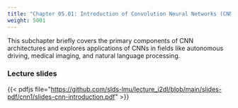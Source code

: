 ```yaml
---
title: "Chapter 05.01: Introduction of Convolution Neural Networks (CNNs)"
weight: 5001
---
```

This subchapter briefly covers the primary components of CNN architectures and explores applications of CNNs in fields like autonomous driving, medical imaging, and natural language processing.  

<!--more-->
### Lecture slides

{{< pdfjs file="https://github.com/slds-lmu/lecture_i2dl/blob/main/slides-pdf/cnn1/slides-cnn-introduction.pdf" >}}

